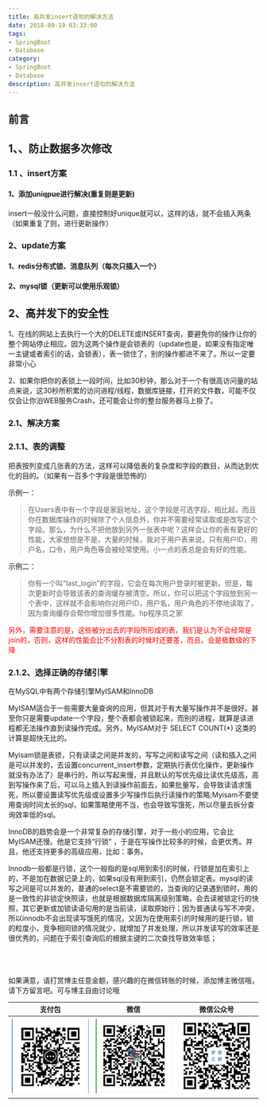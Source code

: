```yaml
---
title: 高并发insert语句的解决方法
date: 2018-09-19 03:33:00
tags: 
- SpringBoot
- Database
category: 
- SpringBoot
- Database
description: 高并发insert语句的解决方法
---
```

<!-- image url 
https://raw.githubusercontent.com/HealerJean/HealerJean.github.io/master/blogImages
　　首行缩进
<font color="red">  </font>
-->

## 前言




## 1、、防止数据多次修改



### 1.1 、insert方案
#### 1、添加uniqpue进行解决(重复则是更新)

insert一般没什么问题，直接控制好unique就可以，这样的话，就不会插入两条（如果重复了则，进行更新操作）<br/>


### 2、update方案

#### 1、redis分布式锁、消息队列（每次只插入一个）

#### 2、mysql锁（更新可以使用乐观锁）

## 2、高并发下的安全性

1、在线的网站上去执行一个大的DELETE或INSERT查询，要避免你的操作让你的整个网站停止相应。因为这两个操作是会锁表的（update也是，如果没有指定唯一主键或者索引的话，会锁表），表一锁住了，别的操作都进不来了。所以一定要非常小心 <br/>


2、如果你把你的表锁上一段时间，比如30秒钟，那么对于一个有很高访问量的站点来说，这30秒所积累的访问进程/线程，数据库链接，打开的文件数，可能不仅仅会让你泊WEB服务Crash，还可能会让你的整台服务器马上掛了。<br/>

### 2.1、解决方案

### 2.1.1、表的调整

把表按列变成几张表的方法，这样可以降低表的复杂度和字段的数目，从而达到优化的目的。（如果有一百多个字段是很恐怖的）<br/>


示例一：
>在Users表中有一个字段是家庭地址，这个字段是可选字段，相比起，而且你在数据库操作的时候除了个人信息外，你并不需要经常读取或是改写这个字段。那么，为什么不把他放到另外一张表中呢？这样会让你的表有更好的性能，大家想想是不是，大量的时候，我对于用户表来说，只有用户ID，用户名，口令，用户角色等会被经常使用。小一点的表总是会有好的性能。

示例二：
>你有一个叫“last_login”的字段，它会在每次用户登录时被更新。但是，每次更新时会导致该表的查询缓存被清空。所以，你可以把这个字段放到另一个表中，这样就不会影响你对用户ID，用户名，用户角色的不停地读取了，因为查询缓存会帮你增加很多性能。hp程序员之家

<font color="red">  另外，需要注意的是，这些被分出去的字段所形成的表，我们是认为不会经常是join的，否则，这样的性能会比不分割表的时候时还要差，而且，会是极数级的下降</font>

### 2.1.2、选择正确的存储引擎

在MySQL中有两个存储引擎MyISAM和InnoDB<br/>


MyISAM适合于一些需要大量查询的应用，但其对于有大量写操作并不是很好。甚至你只是需要update一个字段，整个表都会被锁起来，而别的进程，就算是读进程都无法操作直到读操作完成。另外，MyISAM对于 SELECT COUNT(*) 这类的计算是超快无比的。 <br/>


Myisam锁是表锁，只有读读之间是并发的，写写之间和读写之间（读和插入之间是可以并发的，去设置concurrent_insert参数，定期执行表优化操作，更新操作就没有办法了）是串行的，所以写起来慢，并且默认的写优先级比读优先级高，高到写操作来了后，可以马上插入到读操作前面去，如果批量写，会导致读请求饿死，所以要设置读写优先级或设置多少写操作后执行读操作的策略;Myisam不要使用查询时间太长的sql，如果策略使用不当，也会导致写饿死，所以尽量去拆分查询效率低的sql。 <br/>


InnoDB的趋势会是一个非常复杂的存储引擎，对于一些小的应用，它会比 MyISAM还慢。他是它支持“行锁” ，于是在写操作比较多的时候，会更优秀。并且，他还支持更多的高级应用，比如：事务。<br/>



Innodb一般都是行锁，这个一般指的是sql用到索引的时候，行锁是加在索引上的，不是加在数据记录上的，如果sql没有用到索引，仍然会锁定表。mysql的读写之间是可以并发的，普通的select是不需要锁的，当查询的记录遇到锁时，用的是一致性的非锁定快照读，也就是根据数据库隔离级别策略，会去读被锁定行的快照，其它更新或加锁读语句用的是当前读，读取原始行；因为普通读与写不冲突，所以innodb不会出现读写饿死的情况，又因为在使用索引的时候用的是行锁，锁的粒度小，竞争相同锁的情况就少，就增加了并发处理，所以并发读写的效率还是很优秀的，问题在于索引查询后的根据主键的二次查找导致效率低；<br/>

 









<br/><br/><br/>
如果满意，请打赏博主任意金额，感兴趣的在微信转账的时候，添加博主微信哦， 请下方留言吧。可与博主自由讨论哦

|支付包 | 微信|微信公众号|
|:-------:|:-------:|:------:|
|![支付宝](https://raw.githubusercontent.com/HealerJean/HealerJean.github.io/master/assets/img/tctip/alpay.jpg) | ![微信](https://raw.githubusercontent.com/HealerJean/HealerJean.github.io/master/assets/img/tctip/weixin.jpg)|![微信公众号](https://raw.githubusercontent.com/HealerJean/HealerJean.github.io/master/assets/img/my/qrcode_for_gh_a23c07a2da9e_258.jpg)|




<!-- Gitalk 评论 start  -->

<link rel="stylesheet" href="https://unpkg.com/gitalk/dist/gitalk.css">
<script src="https://unpkg.com/gitalk@latest/dist/gitalk.min.js"></script> 
<div id="gitalk-container"></div>    
 <script type="text/javascript">
    var gitalk = new Gitalk({
		clientID: `1d164cd85549874d0e3a`,
		clientSecret: `527c3d223d1e6608953e835b547061037d140355`,
		repo: `HealerJean.github.io`,
		owner: 'HealerJean',
		admin: ['HealerJean'],
		id: 'Pujx02Rz1OQwD9on',
    });
    gitalk.render('gitalk-container');
</script> 

<!-- Gitalk end -->

